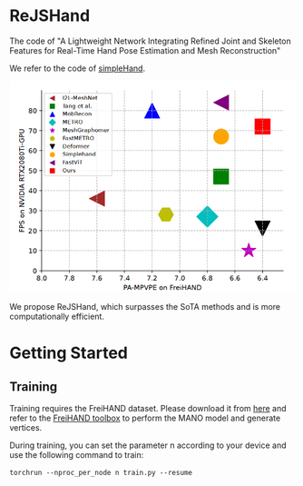 # ReJSHand
The code of "A Lightweight Network Integrating Refined Joint and Skeleton Features for Real-Time Hand Pose Estimation and Mesh Reconstruction"

We refer to the code of [simpleHand](https://github.com/patienceFromZhou/simpleHand.git).  

![image](/configs/res.png)   

We propose ReJSHand, which surpasses the SoTA methods and is more computationally efficient.  

# Getting Started
## Training
Training requires the FreiHAND dataset. Please download it from [here](https://lmb.informatik.uni-freiburg.de/projects/freihand/) and refer to the [FreiHAND toolbox](https://github.com/lmb-freiburg/freihand) to perform the MANO model and generate vertices.


During training, you can set the parameter n according to your device and use the following command to train:  
```
torchrun --nproc_per_node n train.py --resume
```

